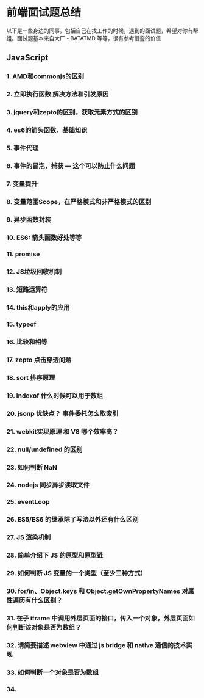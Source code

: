 # 前端面试题总结

以下是一些身边的同事，包括自己在找工作的时候，遇到的面试题，希望对你有帮组。面试题基本来自大厂 - BATATMD 等等，很有参考借鉴的价值


## JavaScript

### 1. AMD和commonjs的区别
### 2. 立即执行函数 解决方法和引发原因
### 3. jquery和zepto的区别，获取元素方式的区别
### 4. es6的箭头函数，基础知识
### 5. 事件代理
### 6. 事件的冒泡，捕获  — 这个可以防止什么问题
### 7. 变量提升
### 8. 变量范围Scope，在严格模式和非严格模式的区别
### 9. 异步函数封装
### 10. ES6: 箭头函数好处等等
### 11. promise
### 12. JS垃圾回收机制
### 13. 短路运算符
### 14. this和apply的应用
### 15. typeof
### 16. 比较和相等
### 17. zepto 点击穿透问题
### 18. sort 排序原理
### 19. indexof 什么时候可以用于数组
### 20. jsonp 优缺点？ 事件委托怎么取索引
### 21. webkit实现原理 和 V8 哪个效率高？
### 22. null/undefined 的区别
### 23. 如何判断  NaN
### 24. nodejs 同步异步读取文件
### 25. eventLoop
### 26. ES5/ES6 的继承除了写法以外还有什么区别
### 27. JS 渲染机制
### 28. 简单介绍下 JS 的原型和原型链
### 29. 如何判断 JS 变量的一个类型（至少三种方式）
### 30. for/in、Object.keys 和 Object.getOwnPropertyNames 对属性遍历有什么区别？
### 31. 在子 iframe 中调用外层页面的接口，传入一个对象，外层页面如何判断该对象是否为数组？
### 32. 请简要描述 webview 中通过 js bridge 和 native 通信的技术实现
### 33. 如何判断一个对象是否为数组
### 34. <script> 标签的 defer 和 asnyc 属性的作用以及二者的区别？
### 35. Object.prototype.toString.call() 和 instanceOf 和 Array.isArray() 区别好坏
### 36. typeof 可以判断的类型
### 37. ASCII 英文转码
### 38. ES6 都有什么 iterater 遍历器
### 38. 松散类型的数组
### 39. JS严格模式和正常模式
### 40. 闭包应用
### 41. 变量作用域提升
### 42. 移动端tap点击事件和click的区别
### 43. jquery的链式操作
### 44. jquery的源码
### 45. JS单线程还是多线程，如何显示异步操作
### 46. JavaScript数组的函数 map/forEach/reduce/filter
### 47. JS块级作用域、变量提升
### 48. ES6 语法及熟悉
### 49. 说下 jQuery/Zepto 中的 on 方法有哪些参数，分别代表什么意思？
### 50. 将字符串转换成 JSON 对象的方法和将 JSON 对象转换成 字符串的方法？
### 51. 移动端的点击事件的延时，时间是多少，为什么有？ 怎么解决这个延时？
### 52. JS 哪些操作会造成内存泄露
### 53. JS 哪些操作会引起页面重绘
### 54. console.log([1<2<3>, 3>2>1]),输出是多少
### 55. 发布订阅设计模式
### 56. AJAX 原生写法
### 57. 防抖，节流
### 58. 闭包，作用域
### 59. JS 原型链
### 60. ES5 Bind的实现
### 61. Event Loop 
### 62. bind的实现
### 63. polyfill
### 64. 兼容各种浏览器版本的事件绑定
### 65. typescript 遇到过什么坑

## 网络安全存储

### 1. Get/POST的区别
### 2. Http状态码，Http2是什么
### 3. Http请求的整个过程
### 4. http 缓存配置怎么设置
### 5. 操作系统线程怎么操作
### 6. 常见的浏览器端的存储技术有哪些， 以及它们的优缺点和使用场景？
### 7. 最常见的跨域技术方案有哪些？其中 JSONP的原理和缺点是什么？
### 8. 在HTTP响应 Header 中，set-cookie 选项有哪些，分别代表什么含义？
### 9. 何为跨域？ 跨域请求数据有几种方式？图片/脚本 等资源有什么跨域问题。如何解决？跨域请求时如何携带 cookie
### 10. 简要描述 HTTPS 的安全机制，以及在 web 服务工程实践中需要注意的问题。描述 http2 和 https 的关系
### 11. 什么是点击劫持？如何防范？
### 12. 什么是 CSRF, 怎么造成的， 有什么防御方法？
### 13. cookie 和 Session 有什么区别？
### 14. 请简述如何在 HTML 中开启和关闭 DNS 预读取?
### 15. DNS 回源策略
### 16. https 实现原理
### 17. 浏览器从输入 URL 到页面加载发生了什么
### 18. 怎么理解离线存储？大致描述一下怎么使用？
### 19. XSS 怎么解决？
### 20. CSRF cookie 问题？ 没有笔试题
### 21. CDN 原理


## CSS 

### 1. 弹性布局 flex的详细用法
### 2. rem和em的区别
### 3. BFC深入
### 4. 如何去除浮动？请写出最保险最常用的。
### 5. 实现三列布局，side1 和 side2 左右两列宽度固定（200px）,main 中间宽度自适应（不能用弹性盒）
### 6. 实现固定宽度（200 x 400） 的弹层，在窗口中（上下左右）居中显示。
### 7. CSS 属性 box-sizing 的值有哪些？ 分别有什么含义？
### 8. rem 是什么含义？如何实现页面宽度适配为375 rem 的设计稿？
### 9. 使用 CSS3 设计一个立起的原型，并围绕自身中轴线做 360° 持续旋转
### 10. 用 CSS 分别实现单行截断和多行截断字符串，最后以...为结尾
### 11. CSS选择器优先级怎么算的？
### 12. rem的使用，还有其他哪些适配的技术：meta device-width
### 13. 设备像素比
### 14. BFC
### 15. 请根据下面的 HTML 和 CSS 代码，画出布局示意图,宽度不必精确到像素，示意即可。

```html
<div id="page">
    <div class="main">
        <div class="sub"></div>
    </div>
    <div class="nav"></div>
</div>

<style type="text/css">
    #page { width: 520px; }
    .nav { width: 200px; float: right }
    .main { width:200px; float: left; padding-left: 110px; }
    .sub { width: 100px; float: left; margin: 10px 0 10px -100px; }
    .main { border: 1px solid #000; }
    .nav, .sub{ border: 1px; dashed #000; height: 300px }
    .sub { height: 280px }
</style>
```

### 16. 请列举你所知道的清楚浮动的方式。
### 17. 请用 CSS 定义 <p> 标签, 要求实现以下效果：字体颜色在 IE6 下为黑色（#000000）；IE7下为红色（#ff0000）; 而其他浏览器下为绿色（#00ff00）
### 18. 请写出几种常用的行内元素和块级元素
### 19. 几种常见可以继承的 CSS 样式
### 20. position 属性有哪些值，分别代表什么意思？ 使用与什么场景？
### 21. style 标签写在 body 后和 body 前有什么区别？
### 22. ::bofore 和 :after 中双冒号和单冒号有什么区别？
### 23. 说下 CSS3 中一些样式的兼容，分别指兼容哪些浏览器
### 24. 有哪些手段可以优化 CSS, 提高性能
### 25. 怎么样实现边框 0.5 个像素？
### 26. 居中
### 27. transform translate transition



## 编程题

### 1. JS 字符串使用堆栈处理 "(a,b,(c,d),f,g)"

### 2. 二维数组操作

### 3. 用最简单的方式，求一个数组中最大的元素，例如 arr=[5,7,9,42,18,29]

### 4. 正则表达式，验证手机号码，验证规则：11位数字，以1位开头

### 5. 以下代码求结果

```js
function SuperClass() {
    this.name = "women";
    this.bra = ["a", "b"];
}

SuperClass.prototype.sayWhat = function() {
    console.log("hello")
}

function SubClass() {
    this.subname = "you sister";
    SuperClass.call(this);
}

var sub = new SubClass();
console.log(sub.sayWhat());
```

### 6. 当 click 点击新闻列表 Li （DOM节点）时，收集当前新闻的索引，新闻名称，新闻链接，并使用JSONP方式向地址（http://sina.cn/）上报，住：使用原生 JavaScript 实现，兼容 IE 和标准浏览器

```js
<ul>
    <li><a href="http://weibo.cn">微博</a></li>
    <li><a href="http://sina.cn">新浪</a></li>
</ul>
```

### 7. 请给 Array 本地对象增加一个原型方法，他的用途是删除数组中重复的条目并按升序排序，最后返回新数组。

### 8. 为字符串扩展一个 rewrite 函数，接收一个正则 pattern 和一个字符串 result,如果该字符串符合pattern， 则以 result 对结果进行转义输出。 如

```js
'/foo'.rewrite(/^\/foo/, '/bar')
'u1234'.rewrite(/^\/u(\d+)/, '/user/$1')
'/i'.rewrite(/^\o/, '/ooo')
```

### 9. 实现一个 js 对象序列化函数，将 js 对象序列化为可反序列化的代码，要求1.尽量和json兼容，2.支持不可序列化的值，如undefined/NaN/Infinify-Infinity，3. 支持特殊对象，如正则、Date等
```js
serialize({})
serialize({ a: 'b' })
serialize({ a: 0/0 })
serialize({ a: /foo/ })
```

### 10. 设计一道 JavaScript 的 range 算法如下：

``` js
range(1, 10, 3) 返回 [1, 4, 7, 10];
range('A', 'F', 2) 返回 ['A', 'C', 'E']
// 请使用 JavaScript 语言实现该功能（可以使用 ES6）
```

### 11. 头条的视频网站上支持了弹幕，假设一个视频有很多弹幕，弹幕的数据是一个数组，格式定义如下：
```js
[
    {
        time: Number,
        content: String
    },
    {
        time: Number,
        content: String
    }...
]
(其中 time 表示时间，content表示弹幕内容)，那么如何快速定位到某个时间点的弹幕，请编码实现（不使用数组的 sort 方法）
```

### 12. 请写出以下代码的执行结果

```js
(function() {
    fn();
    var fn = function() {
        alert(1);
    }
    fn();
    function fn() {
        alert(2)
    }
})()
```

### 13. 请说明以下各种情况的执行结果，并注明产生对应结果的理由

```js
function doSomething() {
    alert(this);
}

a) element.onclick = doSomething, 点击 element 元素后
b) element.onclick = function() doSomething(){}, 点击 element 元素后
c) 直接执行 doSomething()
```

### 14. 请写出以下代码的执行结果

```js
var obj = {};
var events = { m1: "clicked", m2: "changed"};
for(e in events) {
    obj[e] = function() {
        alert(events[e])
    }
}

alert(obj.m1 == obj.m2);
obj.m1();
obj.m2();
```


### 15. 请写出类 Son 继承类 Father

```js
function Father() {}
function Son() {}
```

### 16. 请用 JS 写出一个遍历 DOM 节点树的方法


### 17. 尝试实现注释部分的 JavaScript 代码， 可在其他任何地方添加更多代码。

```js
var Obj = function(msg) {
    this.msg = msg;
    this.shout = function () {
        alert(this.msg)
    }
    this.waitAndShout = function() {
        // 隔五秒钟后执行上面的 shout 方法
    }
}
```

### 18. 请编写一个 JavaScript 函数 parseQuerySting, 它的用途是把 URL 参数解析为一个对象，如

```js
var url = "http://www.58.com/index.aspx?key0=0&key1=1&key2=2..."
var obj = parseQuerySting(url);
alert(obj.key0) // 输出 0
```

### 19. 请给 Array 本地对象添加一个原型方法，它用于删除数组条目中重复的条目（可能有多个重复），返回值是一个包含被删除的重复条目的新数组


### 20. 我们把一个数字倒着读和原数字相同的数字称之为对称数，例如（1, 121, 88, 8998）,不考虑性能，请找出 1 - 10000 之间的对称数，要求用 JS 实现

### 21. 以下代码输出多少

```js
var name = "world";
(function () {
    if (typeof name === "undefined") {
        var name = "jack";
        console.log("Hi!" + name);
    } else {
        console.log("Hello," + name)
    }
})()
```

### 22. 数组拍平

## 框架/工程/项目
 
### 1. webpack用法
### 2. 最具有挑战性的项目
### 3. Vue的实例生命周期
### 4. webpack plugin/loader 的区别
### 5. React 之所以速度快是因为帮组 webkit 做了虚拟 diff
### 6. React 为什么要设置 key 值
### 7. React 优势
### 8. React 很多个 setState 为什么是执行完再 render
### 9. 熟悉哪些前端框架并应用于实际项目？ 阅读过哪些前端框架源码并学到哪些？
### 10. 写过哪些前端组件
### 11. 前端组件化的理解
### 12. Vue的双向数据绑定的原理
### 13. Vue 生命周期
### 14. 有没有写过框架
### 15. 性能优化
### 16. 怎么提高首屏加载速度
### 17. Node Proxy代理服务,如何把请求指向本地
### 18. Webpack 的代码分割，异步加载资源文件
### 19. ES6 的动态加载，如何动态import
### 20. 如何启动浏览器硬件加速，小Hack

























